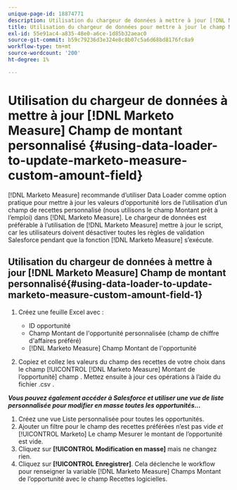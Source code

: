 ```yaml
---
unique-page-id: 18874771
description: Utilisation du chargeur de données à mettre à jour [!DNL Marketo Measure] Champ de montant personnalisé - [!DNL Marketo Measure] - Documentation du produit
title: Utilisation du chargeur de données pour mettre à jour le champ Montant personnalisé de Marketo Measure
exl-id: 55e91ac4-a835-48e0-a6ce-1d85b32aeac0
source-git-commit: b59c79236d3e324e8c8b07c5a6d68bd8176fc8a9
workflow-type: tm+mt
source-wordcount: '200'
ht-degree: 1%

---
```


# Utilisation du chargeur de données à mettre à jour [!DNL Marketo Measure] Champ de montant personnalisé {#using-data-loader-to-update-marketo-measure-custom-amount-field}

[!DNL Marketo Measure] recommande d’utiliser Data Loader comme option pratique pour mettre à jour les valeurs d’opportunité lors de l’utilisation d’un champ de recettes personnalisé (nous utilisons le champ Montant prêt à l’emploi) dans [!DNL Marketo Measure]. Le chargeur de données est préférable à l’utilisation de [!DNL Marketo Measure] mettre à jour le script, car les utilisateurs doivent désactiver toutes les règles de validation Salesforce pendant que la fonction [!DNL Marketo Measure] s’exécute.

## Utilisation du chargeur de données à mettre à jour [!DNL Marketo Measure] Champ de montant personnalisé{#using-data-loader-to-update-marketo-measure-custom-amount-field-1}

1. Créez une feuille Excel avec :

   * ID opportunité
   * Champ Montant de l&#39;opportunité personnalisée (champ de chiffre d&#39;affaires préféré)
   * [!DNL Marketo Measure] Champ Montant de l&#39;opportunité

1. Copiez et collez les valeurs du champ des recettes de votre choix dans le champ [!UICONTROL [!DNL Marketo Measure] Montant de l’opportunité] champ . Mettez ensuite à jour ces opérations à l’aide du fichier .csv .

**_Vous pouvez également accéder à Salesforce et utiliser une vue de liste personnalisée pour modifier en masse toutes les opportunités..._**

1. Créez une vue Liste personnalisée pour toutes les opportunités.
1. Ajouter un filtre pour le champ des recettes préférées n’est pas vide _et_ [!UICONTROL Marketo] Le champ Mesurer le montant de l’opportunité est vide.
1. Cliquez sur **[!UICONTROL Modification en masse]** mais ne changez rien.
1. Cliquez sur **[!UICONTROL Enregistrer]**. Cela déclenche le workflow pour renseigner la variable [!DNL Marketo Measure] Champs Montant de l’opportunité avec le champ Recettes logicielles.
